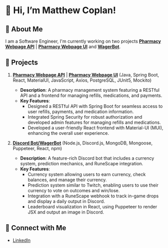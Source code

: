 # 👋 Hi, I’m Matthew Coplan!

## 🚀 About Me
I am a Software Engineer, I'm currently working on two projects **[Pharmacy Webpage API](https://github.com/mcoplan2/SynergyPharmacyAPI)** | **[Pharmacy Webpage UI](https://github.com/mcoplan2/SynergyUINextJS)** and **[WagerBot](https://github.com/mcoplan2/WagerBot)**.

## 🌟 Projects

1. **[Pharmacy Webpage API](https://github.com/mcoplan2/SynergyPharmacyAPI)** | **[Pharmacy Webpage UI](https://github.com/mcoplan2/SynergyUINextJS)** (Java, Spring Boot, React, MaterialUI, JavaScript, Axios, PostgreSQL, JUnit5, Mockito)
   - **Description**: A pharmacy management system featuring a RESTful API and a frontend for managing refills, medications, and payments.
   - **Key Features**:
     - Designed a RESTful API with Spring Boot for seamless access to user refills, payments, and medication information.
     - Integrated Spring Security for robust authorization and developed admin features for managing refills and medications.
     - Developed a user-friendly React frontend with Material-UI (MUI), enhancing the overall user experience.

2. **[Discord Bot/WagerBot](https://github.com/mcoplan2/WagerBot)** (Node.js, Discord.js, MongoDB, Mongoose, Puppeteer, React, npm)
   - **Description**: A feature-rich Discord bot that includes a currency system, prediction mechanics, and RuneScape integration.
    - **Key Features**:
      - Currency system allowing users to earn currency, check balances, and manage their currency.
      - Prediction system similar to Twitch, enabling users to use their currency to vote on outcomes and win/lose.
      - Integration with a RuneScape webhook to track in-game drops and display a daily output in Discord.
      - Leaderboard visualization in React, using Puppeteer to render JSX and output an image in Discord.

## 🔗 Connect with Me
- [LinkedIn](https://www.linkedin.com/in/matthewcoplan)
